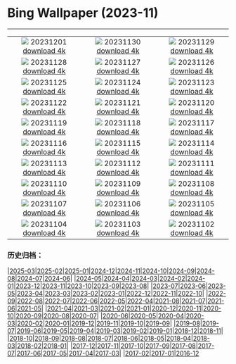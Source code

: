# Bing Wallpaper (2023-11)
**************
| | | |
|:-:|:-:|:-:|
| ![](https://www.bing.com/th?id=OHR.IcebergAntarctica_IT-IT9598451046_1920x1080.jpg) 20231201 [download 4k](https://www.bing.com/th?id=OHR.IcebergAntarctica_IT-IT9598451046_UHD.jpg) | ![](https://www.bing.com/th?id=OHR.TrotternishStorr_IT-IT5546138012_1920x1080.jpg) 20231130 [download 4k](https://www.bing.com/th?id=OHR.TrotternishStorr_IT-IT5546138012_UHD.jpg) | ![](https://www.bing.com/th?id=OHR.TreeLighting_IT-IT9195386541_1920x1080.jpg) 20231129 [download 4k](https://www.bing.com/th?id=OHR.TreeLighting_IT-IT9195386541_UHD.jpg) |
| ![](https://www.bing.com/th?id=OHR.HumanKindness_IT-IT8962065761_1920x1080.jpg) 20231128 [download 4k](https://www.bing.com/th?id=OHR.HumanKindness_IT-IT8962065761_UHD.jpg) | ![](https://www.bing.com/th?id=OHR.RioNegro_IT-IT8563541659_1920x1080.jpg) 20231127 [download 4k](https://www.bing.com/th?id=OHR.RioNegro_IT-IT8563541659_UHD.jpg) | ![](https://www.bing.com/th?id=OHR.BradgateFallow_IT-IT7620518692_1920x1080.jpg) 20231126 [download 4k](https://www.bing.com/th?id=OHR.BradgateFallow_IT-IT7620518692_UHD.jpg) |
| ![](https://www.bing.com/th?id=OHR.TajoRiver_IT-IT6335699453_1920x1080.jpg) 20231125 [download 4k](https://www.bing.com/th?id=OHR.TajoRiver_IT-IT6335699453_UHD.jpg) | ![](https://www.bing.com/th?id=OHR.HallofMosses_IT-IT8394280522_1920x1080.jpg) 20231124 [download 4k](https://www.bing.com/th?id=OHR.HallofMosses_IT-IT8394280522_UHD.jpg) | ![](https://www.bing.com/th?id=OHR.TeideNational_IT-IT6647681954_1920x1080.jpg) 20231123 [download 4k](https://www.bing.com/th?id=OHR.TeideNational_IT-IT6647681954_UHD.jpg) |
| ![](https://www.bing.com/th?id=OHR.ValdiNon_IT-IT6962165513_1920x1080.jpg) 20231122 [download 4k](https://www.bing.com/th?id=OHR.ValdiNon_IT-IT6962165513_UHD.jpg) | ![](https://www.bing.com/th?id=OHR.GiornataAlbero_IT-IT4061721168_1920x1080.jpg) 20231121 [download 4k](https://www.bing.com/th?id=OHR.GiornataAlbero_IT-IT4061721168_UHD.jpg) | ![](https://www.bing.com/th?id=OHR.ChapmanAdventure_IT-IT1638129617_1920x1080.jpg) 20231120 [download 4k](https://www.bing.com/th?id=OHR.ChapmanAdventure_IT-IT1638129617_UHD.jpg) |
| ![](https://www.bing.com/th?id=OHR.FrozenBog_IT-IT1429362673_1920x1080.jpg) 20231119 [download 4k](https://www.bing.com/th?id=OHR.FrozenBog_IT-IT1429362673_UHD.jpg) | ![](https://www.bing.com/th?id=OHR.MilsePolarBear_IT-IT6547276065_1920x1080.jpg) 20231118 [download 4k](https://www.bing.com/th?id=OHR.MilsePolarBear_IT-IT6547276065_UHD.jpg) | ![](https://www.bing.com/th?id=OHR.BadRiver_IT-IT5930928466_1920x1080.jpg) 20231117 [download 4k](https://www.bing.com/th?id=OHR.BadRiver_IT-IT5930928466_UHD.jpg) |
| ![](https://www.bing.com/th?id=OHR.AthensAcropolis_IT-IT3514656411_1920x1080.jpg) 20231116 [download 4k](https://www.bing.com/th?id=OHR.AthensAcropolis_IT-IT3514656411_UHD.jpg) | ![](https://www.bing.com/th?id=OHR.SarekSweden_IT-IT3039153178_1920x1080.jpg) 20231115 [download 4k](https://www.bing.com/th?id=OHR.SarekSweden_IT-IT3039153178_UHD.jpg) | ![](https://www.bing.com/th?id=OHR.RussellLupines_IT-IT2361733458_1920x1080.jpg) 20231114 [download 4k](https://www.bing.com/th?id=OHR.RussellLupines_IT-IT2361733458_UHD.jpg) |
| ![](https://www.bing.com/th?id=OHR.OliveOrchard_IT-IT1918983389_1920x1080.jpg) 20231113 [download 4k](https://www.bing.com/th?id=OHR.OliveOrchard_IT-IT1918983389_UHD.jpg) | ![](https://www.bing.com/th?id=OHR.DiwaliAyodhya_IT-IT1029399441_1920x1080.jpg) 20231112 [download 4k](https://www.bing.com/th?id=OHR.DiwaliAyodhya_IT-IT1029399441_UHD.jpg) | ![](https://www.bing.com/th?id=OHR.ValDiFunes_IT-IT0203212451_1920x1080.jpg) 20231111 [download 4k](https://www.bing.com/th?id=OHR.ValDiFunes_IT-IT0203212451_UHD.jpg) |
| ![](https://www.bing.com/th?id=OHR.BadlandsSunrise_IT-IT9035430276_1920x1080.jpg) 20231110 [download 4k](https://www.bing.com/th?id=OHR.BadlandsSunrise_IT-IT9035430276_UHD.jpg) | ![](https://www.bing.com/th?id=OHR.NorwayBirch_IT-IT3144074333_1920x1080.jpg) 20231109 [download 4k](https://www.bing.com/th?id=OHR.NorwayBirch_IT-IT3144074333_UHD.jpg) | ![](https://www.bing.com/th?id=OHR.ManateeMama_IT-IT1827292679_1920x1080.jpg) 20231108 [download 4k](https://www.bing.com/th?id=OHR.ManateeMama_IT-IT1827292679_UHD.jpg) |
| ![](https://www.bing.com/th?id=OHR.KirkilaiTower_IT-IT0096866054_1920x1080.jpg) 20231107 [download 4k](https://www.bing.com/th?id=OHR.KirkilaiTower_IT-IT0096866054_UHD.jpg) | ![](https://www.bing.com/th?id=OHR.LagoPehoe_IT-IT9495444218_1920x1080.jpg) 20231106 [download 4k](https://www.bing.com/th?id=OHR.LagoPehoe_IT-IT9495444218_UHD.jpg) | ![](https://www.bing.com/th?id=OHR.SilencioSpain_IT-IT5372993928_1920x1080.jpg) 20231105 [download 4k](https://www.bing.com/th?id=OHR.SilencioSpain_IT-IT5372993928_UHD.jpg) |
| ![](https://www.bing.com/th?id=OHR.BisonSnow_IT-IT6079794906_1920x1080.jpg) 20231104 [download 4k](https://www.bing.com/th?id=OHR.BisonSnow_IT-IT6079794906_UHD.jpg) | ![](https://www.bing.com/th?id=OHR.ChiantiTuscany_IT-IT9257296555_1920x1080.jpg) 20231103 [download 4k](https://www.bing.com/th?id=OHR.ChiantiTuscany_IT-IT9257296555_UHD.jpg) | ![](https://www.bing.com/th?id=OHR.DeathValleySalt_IT-IT9897014974_1920x1080.jpg) 20231102 [download 4k](https://www.bing.com/th?id=OHR.DeathValleySalt_IT-IT9897014974_UHD.jpg) |

### 历史归档：

|[2025-03](/../2025-03/2025-03.md)|[2025-02](/../2025-02/2025-02.md)|[2025-01](/../2025-01/2025-01.md)|[2024-12](/../2024-12/2024-12.md)|[2024-11](/../2024-11/2024-11.md)|[2024-10](/../2024-10/2024-10.md)|[2024-09](/../2024-09/2024-09.md)|[2024-08](/../2024-08/2024-08.md)|[2024-07](/../2024-07/2024-07.md)|[2024-06](/../2024-06/2024-06.md)|
|[2024-05](/../2024-05/2024-05.md)|[2024-04](/../2024-04/2024-04.md)|[2024-03](/../2024-03/2024-03.md)|[2024-02](/../2024-02/2024-02.md)|[2024-01](/../2024-01/2024-01.md)|[2023-12](/../2023-12/2023-12.md)|[2023-11](/2023-11.md)|[2023-10](/../2023-10/2023-10.md)|[2023-09](/../2023-09/2023-09.md)|[2023-08](/../2023-08/2023-08.md)|
|[2023-07](/../2023-07/2023-07.md)|[2023-06](/../2023-06/2023-06.md)|[2023-05](/../2023-05/2023-05.md)|[2023-04](/../2023-04/2023-04.md)|[2023-03](/../2023-03/2023-03.md)|[2023-02](/../2023-02/2023-02.md)|[2023-01](/../2023-01/2023-01.md)|[2022-12](/../2022-12/2022-12.md)|[2022-11](/../2022-11/2022-11.md)|[2022-10](/../2022-10/2022-10.md)|
|[2022-09](/../2022-09/2022-09.md)|[2022-08](/../2022-08/2022-08.md)|[2022-07](/../2022-07/2022-07.md)|[2022-06](/../2022-06/2022-06.md)|[2022-05](/../2022-05/2022-05.md)|[2022-04](/../2022-04/2022-04.md)|[2021-08](/../2021-08/2021-08.md)|[2021-07](/../2021-07/2021-07.md)|[2021-06](/../2021-06/2021-06.md)|[2021-05](/../2021-05/2021-05.md)|
|[2021-04](/../2021-04/2021-04.md)|[2021-03](/../2021-03/2021-03.md)|[2021-02](/../2021-02/2021-02.md)|[2021-01](/../2021-01/2021-01.md)|[2020-12](/../2020-12/2020-12.md)|[2020-11](/../2020-11/2020-11.md)|[2020-10](/../2020-10/2020-10.md)|[2020-09](/../2020-09/2020-09.md)|[2020-08](/../2020-08/2020-08.md)|[2020-07](/../2020-07/2020-07.md)|
|[2020-06](/../2020-06/2020-06.md)|[2020-05](/../2020-05/2020-05.md)|[2020-04](/../2020-04/2020-04.md)|[2020-03](/../2020-03/2020-03.md)|[2020-02](/../2020-02/2020-02.md)|[2020-01](/../2020-01/2020-01.md)|[2019-12](/../2019-12/2019-12.md)|[2019-11](/../2019-11/2019-11.md)|[2019-10](/../2019-10/2019-10.md)|[2019-09](/../2019-09/2019-09.md)|
|[2019-08](/../2019-08/2019-08.md)|[2019-07](/../2019-07/2019-07.md)|[2019-06](/../2019-06/2019-06.md)|[2019-05](/../2019-05/2019-05.md)|[2019-04](/../2019-04/2019-04.md)|[2019-03](/../2019-03/2019-03.md)|[2019-02](/../2019-02/2019-02.md)|[2019-01](/../2019-01/2019-01.md)|[2018-12](/../2018-12/2018-12.md)|[2018-11](/../2018-11/2018-11.md)|
|[2018-10](/../2018-10/2018-10.md)|[2018-09](/../2018-09/2018-09.md)|[2018-08](/../2018-08/2018-08.md)|[2018-07](/../2018-07/2018-07.md)|[2018-06](/../2018-06/2018-06.md)|[2018-05](/../2018-05/2018-05.md)|[2018-04](/../2018-04/2018-04.md)|[2018-03](/../2018-03/2018-03.md)|[2018-02](/../2018-02/2018-02.md)|[2018-01](/../2018-01/2018-01.md)|
|[2017-12](/../2017-12/2017-12.md)|[2017-11](/../2017-11/2017-11.md)|[2017-10](/../2017-10/2017-10.md)|[2017-09](/../2017-09/2017-09.md)|[2017-08](/../2017-08/2017-08.md)|[2017-07](/../2017-07/2017-07.md)|[2017-06](/../2017-06/2017-06.md)|[2017-05](/../2017-05/2017-05.md)|[2017-04](/../2017-04/2017-04.md)|[2017-03](/../2017-03/2017-03.md)|
|[2017-02](/../2017-02/2017-02.md)|[2017-01](/../2017-01/2017-01.md)|[2016-12](/../2016-12/2016-12.md)